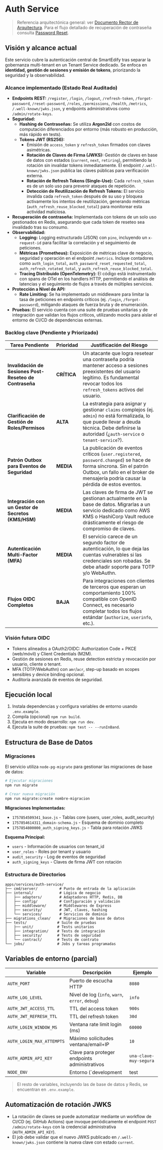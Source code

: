 # Auth Service

> Referencia arquitectónica general: ver [Documento Rector de Arquitectura](../../../ARCHITECTURE.md). Para el flujo detallado de recuperación de contraseña consulta [Password Reset](../../../docs/auth/password-reset.md).

## Visión y alcance actual
Este servicio cubre la autenticación central de SmartEdify tras separar la gobernanza multi-tenant en un Tenant Service dedicado. Se enfoca en **identidad, gestión de sesiones y emisión de tokens**, priorizando la seguridad y la observabilidad.

### Alcance implementado (Estado Real Auditado)
- **Endpoints REST:** `/register`, `/login`, `/logout`, `/refresh-token`, `/forgot-password`, `/reset-password`, `/roles`, `/permissions`, `/health`, `/metrics`, `/.well-known/jwks.json`, y endpoints administrativos como `/admin/rotate-keys`.
- **Seguridad:**
    - **Hashing de Contraseñas:** Se utiliza **Argon2id** con costos de computación diferenciados por entorno (más robusto en producción, más rápido en tests).
    - **Tokens JWT (RS256):**
        - Emisión de `access_token` y `refresh_token` firmados con claves asimétricas.
        - **Rotación de Claves de Firma (JWKS):** Gestión de claves en base de datos con estados (`current`, `next`, `retiring`), permitiendo la rotación sin invalidar tokens inmediatamente. El endpoint `/.well-known/jwks.json` publica las claves públicas para verificación externa.
        - **Rotación de Refresh Tokens (Single-Use):** Cada `refresh_token` es de un solo uso para prevenir ataques de repetición.
        - **Detección de Reutilización de Refresh Tokens:** El servicio invalida cada `refresh_token` después de su uso y bloquea activamente los intentos de reutilización, generando métricas (`auth_refresh_reuse_blocked_total`) para monitorear esta actividad maliciosa.
- **Recuperación de contraseña:** Implementada con tokens de un solo uso gestionados en Redis, asegurando que cada token de reseteo sea invalidado tras su consumo.
- **Observabilidad:**
    - **Logging:** Logging estructurado (JSON) con `pino`, incluyendo un `x-request-id` para facilitar la correlación y el seguimiento de peticiones.
    - **Métricas (Prometheus):** Exposición de métricas clave de negocio, seguridad y operación en el endpoint `/metrics`. Incluye contadores como `auth_login_total`, `auth_password_reset_requested_total`, `auth_refresh_rotated_total`, y `auth_refresh_reuse_blocked_total`.
    - **Tracing Distribuido (OpenTelemetry):** El código está instrumentado con spans de OTel en los handlers HTTP, permitiendo el análisis de latencias y el seguimiento de flujos a través de múltiples servicios.
- **Protección a Nivel de API:**
    - **Rate Limiting:** Se ha implementado un middleware para limitar la tasa de peticiones en endpoints críticos (ej. `/login`, `/forgot-password`), mitigando ataques de fuerza bruta y de enumeración.
- **Pruebas:** El servicio cuenta con una suite de pruebas unitarias y de integración que validan los flujos críticos, utilizando mocks para aislar el entorno de CI/CD de dependencias externas.

### Backlog clave (Pendiente y Priorizado)

| Tarea Pendiente | Prioridad | Justificación del Riesgo |
| --------------- | --------- | ------------------------ |
| **Invalidación de Sesiones Post-Reseteo de Contraseña** | **CRÍTICA** | Un atacante que logra resetear una contraseña podría mantener acceso a sesiones preexistentes del usuario legítimo. Es fundamental revocar todos los `refresh_tokens` activos del usuario. |
| **Clarificación de Gestión de Roles/Permisos** | **ALTA** | La estrategia para asignar y gestionar `claims` complejos (ej. `admin`) no está formalizada, lo que puede llevar a deuda técnica. Debe definirse la autoridad (¿`auth-service` o `tenant-service`?). |
| **Patrón Outbox para Eventos de Seguridad** | **MEDIA** | La publicación de eventos críticos (`user.registered`, `password.changed`) se hace de forma síncrona. Sin el patrón Outbox, un fallo en el broker de mensajería podría causar la pérdida de estos eventos. |
| **Integración con un Gestor de Secretos (KMS/HSM)** | **MEDIA** | Las claves de firma de JWT se gestionan actualmente en la base de datos. Migrarlas a un servicio dedicado como AWS KMS o HashiCorp Vault reduce drásticamente el riesgo de compromiso de claves. |
| **Autenticación Multi-Factor (MFA)** | **MEDIA** | El servicio carece de un segundo factor de autenticación, lo que deja las cuentas vulnerables si las credenciales son robadas. Se debe añadir soporte para TOTP y/o WebAuthn. |
| **Flujos OIDC Completos** | **BAJA** | Para integraciones con clientes de terceros que esperan un comportamiento 100% compatible con OpenID Connect, es necesario completar todos los flujos estándar (`authorize`, `userinfo`, etc.). |


### Visión futura OIDC
- Tokens alineados a OAuth2/OIDC: Authorization Code + PKCE (web/móvil) y Client Credentials (M2M).
- Gestión de sesiones en Redis, reuse detection estricta y revocación por usuario, cliente o tenant.
- MFA (TOTP/WebAuthn) con `amr`/`acr`, step-up basado en scopes sensibles y device binding opcional.
- Auditoría avanzada de eventos de seguridad.

## Ejecución local
1. Instala dependencias y configura variables de entorno usando `.env.example`.
2. Compila (opcional) `npm run build`.
3. Ejecuta en modo desarrollo: `npm run dev`.
4. Ejecuta la suite de pruebas: `npm test -- --runInBand`.

## Estructura de Base de Datos

### Migraciones

El servicio utiliza `node-pg-migrate` para gestionar las migraciones de base de datos:

```bash
# Ejecutar migraciones
npm run migrate

# Crear nueva migración
npm run migrate:create nombre-migracion
```

**Migraciones Implementadas:**
- `1757854509341_base.js` - Tablas core (users, user_roles, audit_security)
- `1757854614311_domain-schema.js` - Esquema de dominio completo
- `1757854800000_auth_signing_keys.js` - Tabla para rotación JWKS

**Esquema Principal:**
- `users` - Información de usuarios con tenant_id
- `user_roles` - Roles por tenant y usuario
- `audit_security` - Log de eventos de seguridad
- `auth_signing_keys` - Claves de firma JWT con rotación

### Estructura de Directorios

```
apps/services/auth-service/
├── cmd/server/          # Punto de entrada de la aplicación
├── internal/            # Lógica de negocio
│   ├── adapters/        # Adaptadores HTTP, Redis, DB
│   ├── config/          # Configuración y validación
│   ├── middleware/      # Middlewares de Express
│   ├── security/        # JWT, claves, hashing
│   └── services/        # Servicios de dominio
├── migrations_clean/    # Migraciones de base de datos
├── tests/              # Suite de pruebas
│   ├── unit/           # Tests unitarios
│   ├── integration/    # Tests de integración
│   ├── security/       # Tests de seguridad
│   └── contract/       # Tests de contrato
└── jobs/               # Jobs y tareas programadas
```

## Variables de entorno (parcial)
| Variable | Descripción | Ejemplo |
|----------|-------------|---------|
| `AUTH_PORT` | Puerto de escucha HTTP | `8080` |
| `AUTH_LOG_LEVEL` | Nivel de log (`info`, `warn`, `error`, `debug`) | `info` |
| `AUTH_JWT_ACCESS_TTL` | TTL del access token | `900s` |
| `AUTH_JWT_REFRESH_TTL` | TTL del refresh token | `30d` |
| `AUTH_LOGIN_WINDOW_MS` | Ventana rate limit login (ms) | `60000` |
| `AUTH_LOGIN_MAX_ATTEMPTS` | Máximo solicitudes ventana/email+IP | `10` |
| `AUTH_ADMIN_API_KEY` | Clave para proteger endpoints administrativos | `una-clave-muy-segura` |
| `NODE_ENV` | Entorno (`development|test|production`) | `development` |

> El resto de variables, incluyendo las de base de datos y Redis, se encuentran en `.env.example`.

## Automatización de rotación JWKS
- La rotación de claves se puede automatizar mediante un workflow de CI/CD (ej. GitHub Actions) que invoque periódicamente el endpoint `POST /admin/rotate-keys` con la credencial administrativa (`AUTH_ADMIN_API_KEY`).
- El job debe validar que el nuevo JWKS publicado en `/.well-known/jwks.json` contiene la nueva clave con estado `current`.
